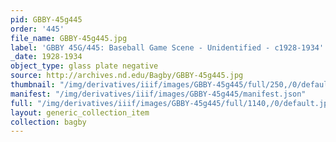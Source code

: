 ```yaml
---
pid: GBBY-45g445
order: '445'
file_name: GBBY-45g445.jpg
label: 'GBBY 45G/445: Baseball Game Scene - Unidentified - c1928-1934'
_date: 1928-1934
object_type: glass plate negative
source: http://archives.nd.edu/Bagby/GBBY-45g445.jpg
thumbnail: "/img/derivatives/iiif/images/GBBY-45g445/full/250,/0/default.jpg"
manifest: "/img/derivatives/iiif/images/GBBY-45g445/manifest.json"
full: "/img/derivatives/iiif/images/GBBY-45g445/full/1140,/0/default.jpg"
layout: generic_collection_item
collection: bagby
---
```

